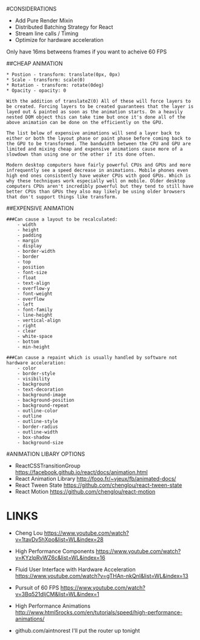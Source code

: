 #CONSIDERATIONS

- Add Pure Render Mixin
- Distributed Batching Strategy for React
- Stream line calls / Timing
- Optimize for hardware acceleration

Only have 16ms betweens frames if you want to acheive 60 FPS

##CHEAP ANIMATION

	* Postion - transform: translate(0px, 0px)
	* Scale - transform: scale(0)
	* Rotation - transform: rotate(0deg)
	* Opacity - opacity: 0

	With the addition of translateZ(0) All of these will force layers to be created. Forcing layers to be created guarantees that the layer is layed out & painted as soon as the animation starts. On a heavily nested DOM object this can take time but once it's done all of the above animation can be done on the efficiently on the GPU.

	The list below of expensive animations will send a layer back to either or both the layout phase or paint phase before coming back to the GPU to be transformed. The bandwidth between the CPU and GPU are limited and mixing cheap and expensive animations cause more of a slowdown than using one or the other if its done often.

	Modern desktop computers have fairly powerful CPUs and GPUs and more infrequently see a speed decrease in animations. Mobile phones even high end ones consistently have weaker CPUs with good GPUs. Which is why these techniques work especially well on mobile. Older desktop computers CPUs aren't incredibly powerful but they tend to still have better CPUs than GPUs they also may likely be using older browsers that don't support things like transform.

##EXPENSIVE ANIMATION

	###Can cause a layout to be recalculated:
		- width 			
		- height
		- padding			
		- margin
		- display			
		- border-width
		- border			
		- top
		- position		
		- font-size
		- float			
		- text-align
		- overflow-y		
		- font-weight
		- overflow		
		- left
		- font-family		
		- line-height
		- vertical-align	
		- right
		- clear	
		- white-space
		- bottom	
		- min-height

	###Can cause a repaint which is usually handled by software not hardware acceleration:
		- color	
		- border-style
		- visibility	
		- background
		- text-decoration	
		- background-image
		- background-position	
		- background-repeat
		- outline-color	
		- outline
		- outline-style	
		- border-radius
		- outline-width	
		- box-shadow
		- background-size

#ANIMATION LIBARY OPTIONS

- ReactCSSTransitionGroup
	https://facebook.github.io/react/docs/animation.html
- React Animation Library
	http://fooo.fr/~vjeux/fb/animated-docs/
- React Tween State
	https://github.com/chenglou/react-tween-state
- React Motion
	https://github.com/chenglou/react-motion

# LINKS

- Cheng Lou
	https://www.youtube.com/watch?v=1tavDv5hXpo&list=WL&index=28

- High Performance Components 
	https://www.youtube.com/watch?v=KYzlpRvWZ6c&list=WL&index=16

- Fluid User Interface with Hardware Acceleration
	https://www.youtube.com/watch?v=gTHAn-nkQnI&list=WL&index=13

- Pursuit of 60 FPS
	https://www.youtube.com/watch?v=3Bq521dIjCM&list=WL&index=1

- High Performance Animations
	http://www.html5rocks.com/en/tutorials/speed/high-performance-animations/

- github.com/aintnorest
	I'll put the router up tonight